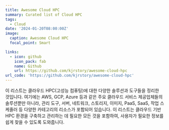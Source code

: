 ```yaml
---
title: Awesome Cloud HPC
summary: Curated list of Cloud HPC
tags:
  - Cloud
date: '2024-01-20T08:00:00Z'
image:
  caption: Awesome Cloud HPC
  focal_point: Smart

links:
  - icon: github
    icon_pack: fab
    name: Github
    url: https://github.com/kjrstory/awesome-cloud-hpc
url_code: 'https://github.com/kjrstory/awesome-cloud-hpc'
---
```


이 리스트는 클라우드 HPC(고성능 컴퓨팅)에 대한 다양한 솔루션과 도구들을 정리한 것입니다. 
여기에는 AWS, GCP, Azure 등과 같은 주요 클라우드 서비스 제공업체들의 솔루션뿐만 아니라, 관리 도구, 서버, 네트워크, 스토리지, 이미지, PaaS, SaaS, 작업 스케줄러 등 다양한 카테고리의 리소스가 포함되어 있습니다.
이 리스트는 클라우드 기반 HPC 환경을 구축하고 관리하는 데 필요한 모든 것을 포함하여, 사용자가 필요한 정보를 쉽게 찾을 수 있도록 도와줍니다.

